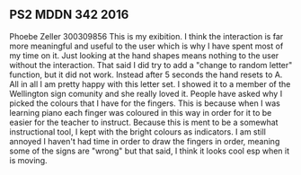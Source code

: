 ## PS2 MDDN 342 2016
Phoebe Zeller 
300309856
This is my exibition. I think the interaction is far more meaningful and useful to the user which is why I have spent most of my time on it. Just looking at the hand shapes means nothing to the user without the interaction.
That said I did try to add a "change to random letter" function, but it did not work. Instead after 5 seconds the hand resets to A. 
All in all I am pretty happy with this letter set. I showed it to a member of the Wellington sign comunity and she really loved it. 
People have asked why I picked the colours that I have for the fingers. This is because when I was learning piano each finger was coloured in this way in order for it to be easier for the teacher to instruct.
Because this is ment to be a somewhat instructional tool, I kept with the bright colours as indicators. 
I am still annoyed I haven't had time in order to draw the fingers in order, meaning some of the signs are "wrong" but that said, I think it looks cool esp when it is moving.